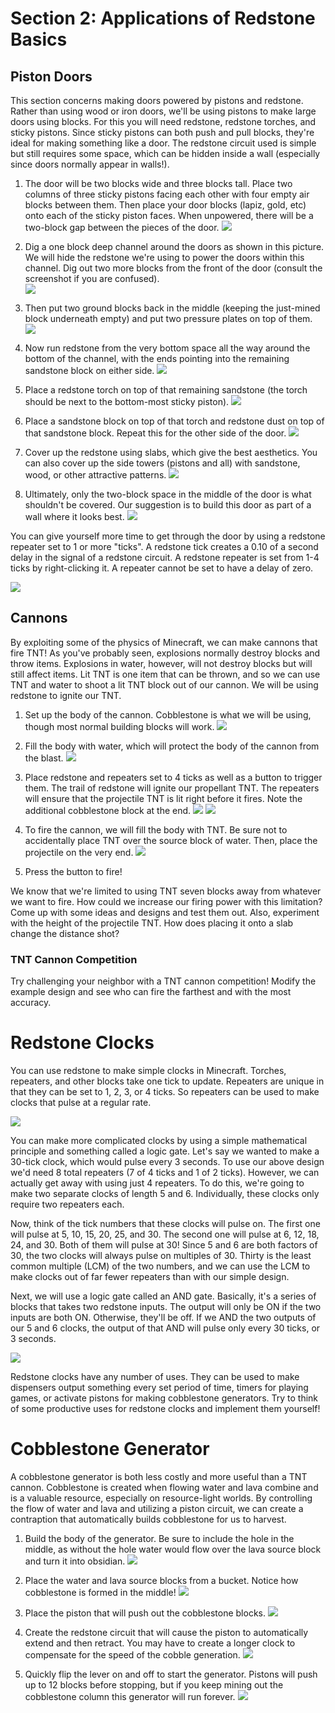 # Section 2: Applications of Redstone Basics

## Piston Doors

This section concerns making doors powered by pistons and redstone. Rather than using wood or iron doors, we'll be using pistons to make large doors using blocks. For this you will need redstone, redstone torches, and sticky pistons. Since sticky pistons can both push and pull blocks, they're ideal for making something like a door. The redstone circuit used is simple but still requires some space, which can be hidden inside a wall (especially since doors normally appear in walls!).

1. The door will be two blocks wide and three blocks tall. Place two columns of three sticky pistons facing each other with four empty air blocks between them. Then place your door blocks (lapiz, gold, etc) onto each of the sticky piston faces. When unpowered, there will be a two-block gap between the pieces of the door. 
![](images/section_2/piston_door_initial.png)

1. Dig a one block deep channel around the doors as shown in this picture. We will hide the redstone we're using to power the doors within this channel. Dig out two more blocks from the front of the door (consult the screenshot if you are confused).  
![](images/section_2/piston_door_channel.png)  

1. Then put two ground blocks back in the middle (keeping the just-mined block underneath empty) and put two pressure plates on top of them.  
![](images/section_2/piston_door_plates.png)

1. Now run redstone from the very bottom space all the way around the bottom of the channel, with the ends pointing into the remaining sandstone block on either side.
![](images/section_2/piston_door_redstone_channel.png)

1. Place a redstone torch on top of that remaining sandstone (the torch should be next to the bottom-most sticky piston).
![](images/section_2/piston_door_torches.png)

1. Place a sandstone block on top of that torch and redstone dust on top of that sandstone block. Repeat this for the other side of the door.
![](images/section_2/piston_door_redstone_top.png)

1. Cover up the redstone using slabs, which give the best aesthetics. You can also cover up the side towers (pistons and all) with sandstone, wood, or other attractive patterns.
![](images/section_2/piston_door_slabs.png)

1. Ultimately, only the two-block space in the middle of the door is what shouldn't be covered. Our suggestion is to build this door as part of a wall where it looks best.
![](images/section_2/piston_door_final.png)

You can give yourself more time to get through the door by using a redstone repeater set to 1 or more "ticks". A redstone tick creates a 0.10 of a second delay in the signal of a redstone circuit. A redstone repeater is set from 1-4 ticks by right-clicking it. A repeater cannot be set to have a delay of zero.

![](images/section_2/door-with-repeater.png)

## Cannons

By exploiting some of the physics of Minecraft, we can make cannons that fire TNT! As you've probably seen, explosions normally destroy blocks and throw items. Explosions in water, however, will not destroy blocks but will still affect items. Lit TNT is one item that can be thrown, and so we can use TNT and water to shoot a lit TNT block out of our cannon. We will be using redstone to ignite our TNT.

1. Set up the body of the cannon. Cobblestone is what we will be using, though most normal building blocks will work.
![](images/section_2/cannon_body.png)

1. Fill the body with water, which will protect the body of the cannon from the blast.
![](images/section_2/cannon_water.png)

1. Place redstone and repeaters set to 4 ticks as well as a button to trigger them. The trail of redstone will ignite our propellant TNT. The repeaters will ensure that the projectile TNT is lit right before it fires. Note the additional cobblestone block at the end.
![](images/section_2/cannon_redstone_back.png)
![](images/section_2/cannon_redstone_front.png)

1. To fire the cannon, we will fill the body with TNT. Be sure not to accidentally place TNT over the source block of water. Then, place the projectile on the very end.
![](images/section_2/cannon_TNT.png)

1. Press the button to fire!

We know that we're limited to using TNT seven blocks away from whatever we want to fire. How could we increase our firing power with this limitation? Come up with some ideas and designs and test them out. Also, experiment with the height of the projectile TNT. How does placing it onto a slab change the distance shot?

### TNT Cannon Competition

Try challenging your neighbor with a TNT cannon competition! Modify the example design and see who can fire the farthest and with the most accuracy.

# Redstone Clocks

You can use redstone to make simple clocks in Minecraft. Torches, repeaters, and other blocks take one tick to update. Repeaters are unique in that they can be set to 1, 2, 3, or 4 ticks. So repeaters can be used to make clocks that pulse at a regular rate.

![](images/section_3/clock_basic.png)

You can make more complicated clocks by using a simple mathematical principle and something called a logic gate. Let's say we wanted to make a 30-tick clock, which would pulse every 3 seconds. To use our above design we'd need 8 total repeaters (7 of 4 ticks and 1 of 2 ticks). However, we can actually get away with using just 4 repeaters. To do this, we're going to make two separate clocks of length 5 and 6. Individually, these clocks only require two repeaters each.

Now, think of the tick numbers that these clocks will pulse on. The first one will pulse at 5, 10, 15, 20, 25, and 30. The second one will pulse at 6, 12, 18, 24, and 30. Both of them will pulse at 30! Since 5 and 6 are both factors of 30, the two clocks will always pulse on multiples of 30. Thirty is the least common multiple (LCM) of the two numbers, and we can use the LCM to make clocks out of far fewer repeaters than with our simple design.

Next, we will use a logic gate called an AND gate. Basically, it's a series of blocks that takes two redstone inputs. The output will only be ON if the two inputs are both ON. Otherwise, they'll be off. If we AND the two outputs of our 5 and 6 clocks, the output of that AND will pulse only every 30 ticks, or 3 seconds.

![](images/section_3/clock_advanced.png)

Redstone clocks have any number of uses. They can be used to make dispensers output something every set period of time, timers for playing games, or activate pistons for making cobblestone generators. Try to think of some productive uses for redstone clocks and implement them yourself!

# Cobblestone Generator

A cobblestone generator is both less costly and more useful than a TNT cannon. Cobblestone is created when flowing water and lava combine and is a valuable resource, especially on resource-light worlds. By controlling the flow of water and lava and utilizing a piston circuit, we can create a contraption that automatically builds cobblestone for us to harvest.

1. Build the body of the generator. Be sure to include the hole in the middle, as without the hole water would flow over the lava source block and turn it into obsidian.
![](images/section_2/generator_body.png)

1. Place the water and lava source blocks from a bucket. Notice how cobblestone is formed in the middle!
![](images/section_2/generator_water_and_lava.png)

1. Place the piston that will push out the cobblestone blocks.
![](images/section_2/generator_piston.png)

1. Create the redstone circuit that will cause the piston to automatically extend and then retract. You may have to create a longer clock to compensate for the speed of the cobble generation.
![](images/section_2/generator_clock.png)

1. Quickly flip the lever on and off to start the generator. Pistons will push up to 12 blocks before stopping, but if you keep mining out the cobblestone column this generator will run forever.
![](images/section_2/generator_running.png)
